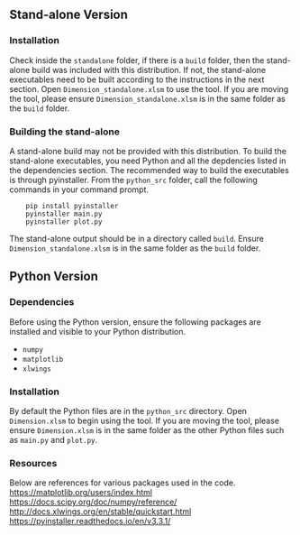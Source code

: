 
## Stand-alone Version ##
### Installation ###
Check inside the `standalone` folder, if there is a `build` folder, then the stand-alone build was included with this distribution.
If not, the stand-alone executables need to be built according to the instructions in the next section.
Open `Dimension_standalone.xlsm` to use the tool.
If you are moving the tool, please ensure `Dimension_standalone.xlsm` is in the same folder as the `build` folder.

### Building the stand-alone ###
A stand-alone build may not be provided with this distribution.
To build the stand-alone executables, you need Python and all the depdencies listed in the dependencies section.
The recommended way to build the executables is through pyinstaller.
From the `python_src` folder, call the following commands in your command prompt.
```Shell
	pip install pyinstaller
	pyinstaller main.py
	pyinstaller plot.py
```
The stand-alone output should be in a directory called `build`.
Ensure `Dimension_standalone.xlsm` is in the same folder as the `build` folder.

## Python Version ##
### Dependencies ###
Before using the Python version, ensure the following packages are installed and visible to your Python distribution.
* `numpy`
* `matplotlib`
* `xlwings`

### Installation ###
By default the Python files are in the `python_src` directory.
Open `Dimension.xlsm` to begin using the tool.
If you are moving the tool, please ensure `Dimension.xlsm` is in the same folder as the other Python files such as `main.py` and `plot.py`. 

### Resources ###
Below are references for various packages used in the code.
https://matplotlib.org/users/index.html
https://docs.scipy.org/doc/numpy/reference/
http://docs.xlwings.org/en/stable/quickstart.html
https://pyinstaller.readthedocs.io/en/v3.3.1/
